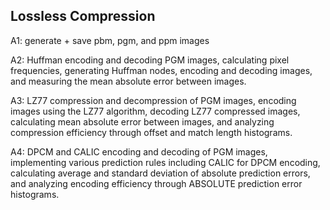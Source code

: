 Lossless Compression
--

A1: generate + save pbm, pgm, and ppm images

A2: Huffman encoding and decoding PGM images, calculating pixel frequencies, generating Huffman nodes, encoding and decoding images, and measuring the mean absolute error between images.

A3: LZ77 compression and decompression of PGM images, encoding images using the LZ77 algorithm, decoding LZ77 compressed images, calculating mean absolute error between images, and analyzing compression efficiency through offset and match length histograms.

A4: DPCM and CALIC encoding and decoding of PGM images, implementing various prediction rules including CALIC for DPCM encoding, calculating average and standard deviation of absolute prediction errors, and analyzing encoding efficiency through ABSOLUTE prediction error histograms.
